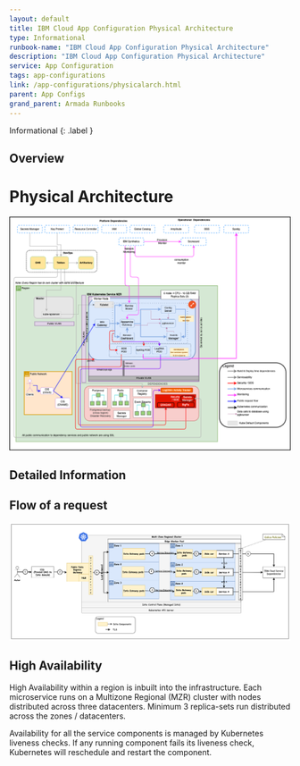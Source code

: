 ```yaml
---
layout: default
title: IBM Cloud App Configuration Physical Architecture
type: Informational
runbook-name: "IBM Cloud App Configuration Physical Architecture"
description: "IBM Cloud App Configuration Physical Architecture"
service: App Configuration
tags: app-configurations
link: /app-configurations/physicalarch.html
parent: App Configs
grand_parent: Armada Runbooks
---
```


Informational
{: .label }

## Overview
# Physical Architecture

<img src="./assets/physicalarch.png" width="640" />

## Detailed Information
## Flow of a request

<img src="./assets/requestflow.png" width="640" />

## High Availability

High Availability within a region is inbuilt into the infrastructure.  Each microservice runs on a Multizone Regional (MZR) cluster with nodes distributed across three datacenters.  Minimum 3 replica-sets run distributed across the zones / datacenters.  

Availability for all the service components is managed by Kubernetes liveness checks. If any running component fails its liveness check, Kubernetes will reschedule and restart the component.

<!-- ## Disaster Recovery -->




